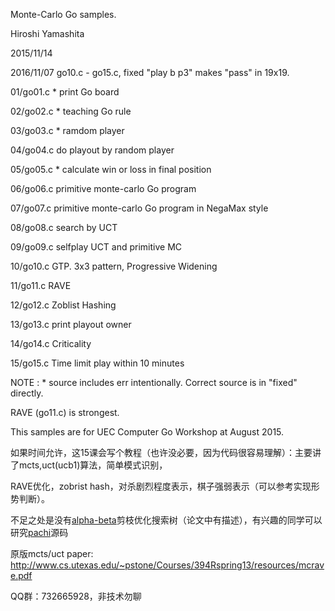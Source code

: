 Monte-Carlo Go samples.

Hiroshi Yamashita


2015/11/14

2016/11/07 go10.c - go15.c, fixed "play b p3" makes "pass" in 19x19.


01/go01.c * print Go board

02/go02.c * teaching Go rule

03/go03.c * ramdom player

04/go04.c   do playout by random player

05/go05.c * calculate win or loss in final position

06/go06.c   primitive monte-carlo Go program

07/go07.c   primitive monte-carlo Go program in NegaMax style

08/go08.c   search by UCT

09/go09.c   selfplay UCT and primitive MC

10/go10.c   GTP. 3x3 pattern, Progressive Widening

11/go11.c   RAVE

12/go12.c   Zoblist Hashing

13/go13.c   print playout owner

14/go14.c   Criticality

15/go15.c   Time limit play within 10 minutes


NOTE : * source includes err intentionally. Correct source is in "fixed" directly.


RAVE (go11.c) is strongest.

This samples are for UEC Computer Go Workshop at August 2015.


如果时间允许，这15课会写个教程（也许没必要，因为代码很容易理解）：主要讲了mcts,uct(ucb1)算法，简单模式识别，

RAVE优化，zobrist hash，对杀剧烈程度表示，棋子强弱表示（可以参考实现形势判断）。




不足之处是没有[alpha-beta](https://en.wikipedia.org/wiki/Alpha%E2%80%93beta_pruning)剪枝优化搜索树（论文中有描述），有兴趣的同学可以研究[pachi](https://github.com/pasky/pachi)源码


原版mcts/uct paper: http://www.cs.utexas.edu/~pstone/Courses/394Rspring13/resources/mcrave.pdf


QQ群：732665928，非技术勿聊



